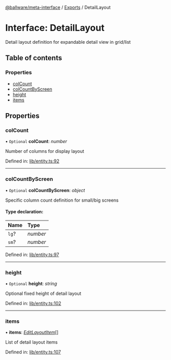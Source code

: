 [@ballware/meta-interface](../README.md) / [Exports](../modules.md) / DetailLayout

# Interface: DetailLayout

Detail layout definition for expandable detail view in grid/list

## Table of contents

### Properties

- [colCount](detaillayout.md#colcount)
- [colCountByScreen](detaillayout.md#colcountbyscreen)
- [height](detaillayout.md#height)
- [items](detaillayout.md#items)

## Properties

### colCount

• `Optional` **colCount**: *number*

Number of columns for display layout

Defined in: [lib/entity.ts:92](https://github.com/ballware/ballware-client/blob/c9efe3e/libs/meta-interface/src/lib/entity.ts#L92)

___

### colCountByScreen

• `Optional` **colCountByScreen**: *object*

Specific column count definition for small/big screens

#### Type declaration:

Name | Type |
:------ | :------ |
`lg`? | *number* |
`sm`? | *number* |

Defined in: [lib/entity.ts:97](https://github.com/ballware/ballware-client/blob/c9efe3e/libs/meta-interface/src/lib/entity.ts#L97)

___

### height

• `Optional` **height**: *string*

Optional fixed height of detail layout

Defined in: [lib/entity.ts:102](https://github.com/ballware/ballware-client/blob/c9efe3e/libs/meta-interface/src/lib/entity.ts#L102)

___

### items

• **items**: [*EditLayoutItem*](editlayoutitem.md)[]

List of detail layout items

Defined in: [lib/entity.ts:107](https://github.com/ballware/ballware-client/blob/c9efe3e/libs/meta-interface/src/lib/entity.ts#L107)
